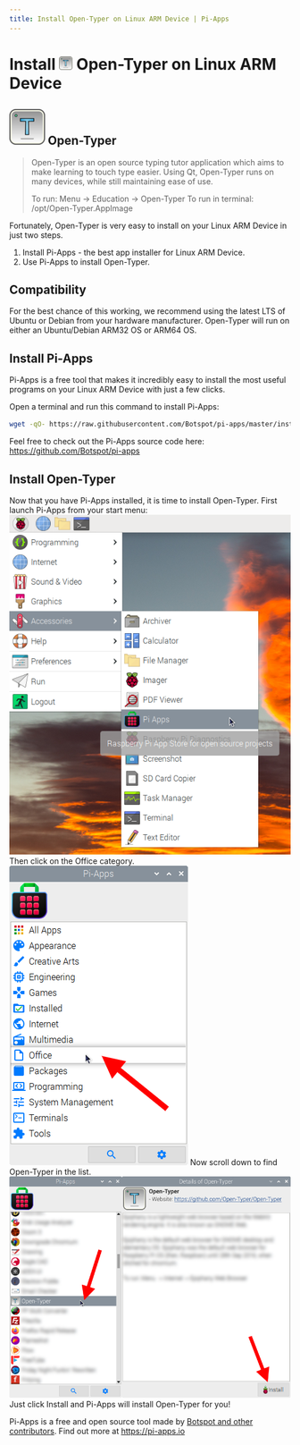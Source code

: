 ```yaml
---
title: Install Open-Typer on Linux ARM Device | Pi-Apps
---
```

<div class="simple-install-content content">

# Install <img src="/img/app-icons/Open-Typer/icon-64.png" height=24> Open-Typer on Linux ARM Device

## <img src="/img/app-icons/Open-Typer/icon-64.png"> Open-Typer
> Open-Typer is an open source typing tutor application which aims to make learning to touch type easier.
> Using Qt, Open-Typer runs on many devices, while still maintaining ease of use.
> 
> To run: Menu -> Education -> Open-Typer
> To run in terminal: /opt/Open-Typer.AppImage

Fortunately, Open-Typer is very easy to install on your Linux ARM Device in just two steps.
1. Install Pi-Apps - the best app installer for Linux ARM Device.
2. Use Pi-Apps to install Open-Typer.
</div>
<div class="simple-install-content content">

## Compatibility
For the best chance of this working, we recommend using the latest LTS of Ubuntu or Debian from your hardware manufacturer.
Open-Typer will run on either an Ubuntu/Debian ARM32 OS or ARM64 OS.
</div>
<div class="simple-install-content content">

## Install Pi-Apps

Pi-Apps is a free tool that makes it incredibly easy to install the most useful programs on your Linux ARM Device with just a few clicks.

Open a terminal and run this command to install Pi-Apps:
```bash
wget -qO- https://raw.githubusercontent.com/Botspot/pi-apps/master/install | bash
```
Feel free to check out the Pi-Apps source code here: https://github.com/Botspot/pi-apps
</div>
<div class="simple-install-content content">

## Install Open-Typer

Now that you have Pi-Apps installed, it is time to install Open-Typer.
First launch Pi-Apps from your start menu:
<img src="/img/start-menu.png">
Then click on the Office category.
<img src="/img/category-selections/Office.png">
Now scroll down to find Open-Typer in the list.
<img src="/img/app-icons/Open-Typer/app-selection.png">
Just click Install and Pi-Apps will install Open-Typer for you!
</div>
<div class="simple-install-content content">

Pi-Apps is a free and open source tool made by [Botspot and other contributors](/about/#contributors). Find out more at https://pi-apps.io
</div>

